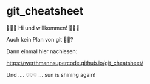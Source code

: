 # git_cheatsheet

👩🏻‍🏫 Hi und willkommen! 👩🏻‍🏫

Auch kein Plan von git 😵‍💫?

Dann einmal hier nachlesen:

https://werthmannsupercode.github.io/git_cheatsheet/

Und .... 💡💡💡 ... sun is shining again!


